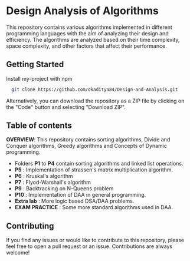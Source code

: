 
# Design Analysis of Algorithms

This repository contains various algorithms implemented in different programming languages with the aim of analyzing their design and efficiency. The algorithms are analyzed based on their time complexity, space complexity, and other factors that affect their performance.    

## Getting Started

Install my-project with npm

```bash
  git clone https://github.com/okaditya84/Design-and-Analysis.git

```
Alternatively, you can download the repository as a ZIP file by clicking on the "Code" button and selecting "Download ZIP". 
## Table of contents
**OVERVIEW**: This repository contains sorting algorithms, Divide and Conquer algorithms, Greedy algorithms and Concepts of Dynamic programming.

* Folders **P1** to **P4** contain sorting algorithms and linked list operations.
* **P5** : Implementation of strassen's matrix multiplication algorithm.
* **P6** : Kruskal's algorithm
* **P7** : Flyod-Warshall's algorithm
* **P9** : Backtracking on N-Queens problem
* **P10** : Implementation of DAA in general programming.
* **Extra lab** : More logic based DSA/DAA problems.
* **EXAM PRACTICE** : Some more standard algorithms used in DAA.
## Contributing

If you find any issues or would like to contribute to this repository, please feel free to open a pull request or an issue. Contributions are always welcome!

